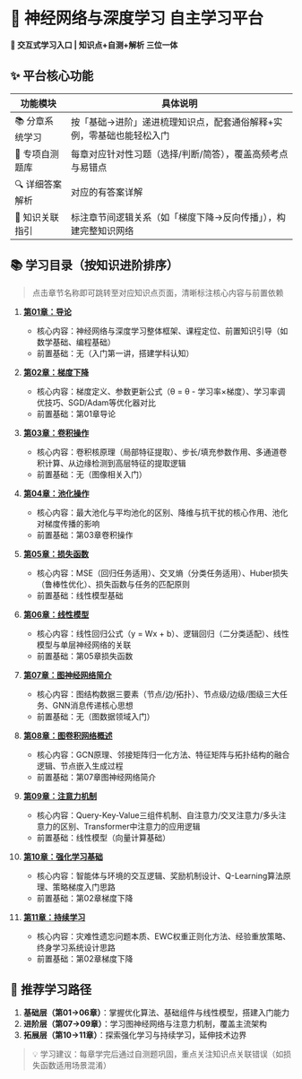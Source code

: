 # 🧠 神经网络与深度学习 自主学习平台  
**🌟 交互式学习入口 | 知识点+自测+解析 三位一体**  


## ✨ 平台核心功能  
| 功能模块       | 具体说明                                                                 |
|----------------|--------------------------------------------------------------------------|
| 📚 分章系统学习 | 按「基础→进阶」递进梳理知识点，配套通俗解释+实例，零基础也能轻松入门       |
| 📝 专项自测题库 | 每章对应针对性习题（选择/判断/简答），覆盖高频考点与易错点                 |
| 🔍 详细答案解析 | 对应的有答案详解         |
| 📌 知识关联指引 | 标注章节间逻辑关系（如「梯度下降→反向传播」），构建完整知识网络           |


## 📚 学习目录（按知识进阶排序）  
> 点击章节名称即可跳转至对应知识点页面，清晰标注核心内容与前置依赖  

1. **[第01章：导论](chapters/Chater01/chter01.md)**  
   - 核心内容：神经网络与深度学习整体框架、课程定位、前置知识引导（如数学基础、编程基础）  
   - 前置基础：无（入门第一讲，搭建学科认知）  

2. **[第02章：梯度下降](chapters/Chater02/chter02.md)**  
   - 核心内容：梯度定义、参数更新公式（θ = θ - 学习率×梯度）、学习率调优技巧、SGD/Adam等优化器对比  
   - 前置基础：第01章导论  

3. **[第03章：卷积操作](chapters/03_basics.md)**  
   - 核心内容：卷积核原理（局部特征提取）、步长/填充参数作用、多通道卷积计算、从边缘检测到高层特征的提取逻辑  
   - 前置基础：无（图像相关入门）  

4. **[第04章：池化操作](chapters/04_basics.md)**  
   - 核心内容：最大池化与平均池化的区别、降维与抗干扰的核心作用、池化对梯度传播的影响  
   - 前置基础：第03章卷积操作  

5. **[第05章：损失函数](chapters/05_basics.md)**  
   - 核心内容：MSE（回归任务适用）、交叉熵（分类任务适用）、Huber损失（鲁棒性优化）、损失函数与任务的匹配原则  
   - 前置基础：线性模型基础  

6. **[第06章：线性模型](chapters/06_basics.md)**  
   - 核心内容：线性回归公式（y = Wx + b）、逻辑回归（二分类适配）、线性模型与单层神经网络的关联  
   - 前置基础：第05章损失函数  

7. **[第07章：图神经网络简介](chapters/07_basics.md)**  
   - 核心内容：图结构数据三要素（节点/边/拓扑）、节点级/边级/图级三大任务、GNN消息传递核心思想  
   - 前置基础：无（图数据领域入门）  

8. **[第08章：图卷积网络概述](chapters/08_basics.md)**  
   - 核心内容：GCN原理、邻接矩阵归一化方法、特征矩阵与拓扑结构的融合逻辑、节点嵌入生成过程  
   - 前置基础：第07章图神经网络简介  

9. **[第09章：注意力机制](chapters/09_basics.md)**  
   - 核心内容：Query-Key-Value三组件机制、自注意力/交叉注意力/多头注意力的区别、Transformer中注意力的应用逻辑  
   - 前置基础：线性模型（向量计算基础）  

10. **[第10章：强化学习基础](chapters/10_basics.md)**  
    - 核心内容：智能体与环境的交互逻辑、奖励机制设计、Q-Learning算法原理、策略梯度入门思路  
    - 前置基础：第02章梯度下降  

11. **[第11章：持续学习](chapters/11_basics.md)**  
    - 核心内容：灾难性遗忘问题本质、EWC权重正则化方法、经验重放策略、终身学习系统设计思路  
    - 前置基础：第02章梯度下降  


## 📌 推荐学习路径  
1. **基础层（第01→06章）**：掌握优化算法、基础组件与线性模型，搭建入门能力  
2. **进阶层（第07→09章）**：学习图神经网络与注意力机制，覆盖主流架构  
3. **拓展层（第10→11章）**：探索强化学习与持续学习，延伸技术边界  

> 💡 学习建议：每章学完后通过自测题巩固，重点关注知识点关联错误（如损失函数适用场景混淆）
